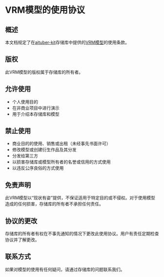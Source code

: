 # VRM模型的使用协议

## 概述
本文档规定了在[aituber-kit](https://github.com/tegnike/aituber-kit)存储库中提供的[VRM模型](https://github.com/tegnike/aituber-kit/blob/feature/update-instructions/public/AvatarSample_B.vrm)的使用条款。

## 版权
此VRM模型的版权属于存储库的所有者。

## 允许使用
- 个人使用目的
- 在非商业项目中进行演示
- 用于介绍本存储库和模型

## 禁止使用
- 商业目的的使用、销售或出租（未经事先书面许可）
- 修改模型或创建衍生作品及其分发
- 分发给第三方
- 以损害存储库或模型所有者的名誉或信用的方式使用
- 以违反公序良俗的方式使用

## 免责声明
此VRM模型以“现状有姿”提供，不保证适用于特定目的或不侵权。对于使用模型造成的任何损害，存储库的所有者不承担任何责任。

## 协议的更改
存储库的所有者有权在不事先通知的情况下更改此使用协议。用户有责任定期检查协议并了解更改。

## 联系方式
如果对模型的使用有任何疑问，请通过存储库的问题联系我们。
